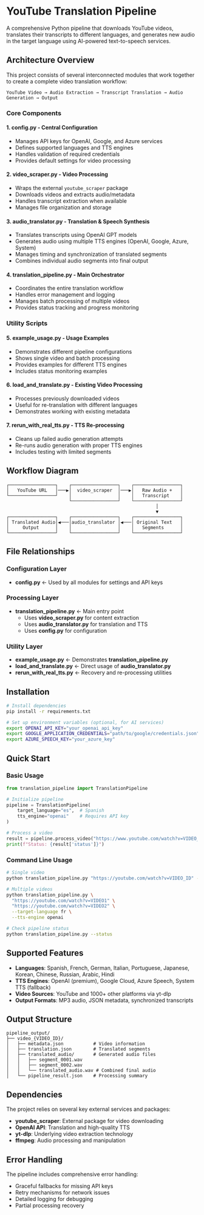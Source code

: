 # YouTube Translation Pipeline

A comprehensive Python pipeline that downloads YouTube videos, translates their transcripts to different languages, and generates new audio in the target language using AI-powered text-to-speech services.

## Architecture Overview

This project consists of several interconnected modules that work together to create a complete video translation workflow:

```
YouTube Video → Audio Extraction → Transcript Translation → Audio Generation → Output
```

### Core Components

#### 1. **config.py** - Central Configuration
- Manages API keys for OpenAI, Google, and Azure services
- Defines supported languages and TTS engines
- Handles validation of required credentials
- Provides default settings for video processing

#### 2. **video_scraper.py** - Video Processing
- Wraps the external `youtube_scraper` package
- Downloads videos and extracts audio/metadata
- Handles transcript extraction when available
- Manages file organization and storage

#### 3. **audio_translator.py** - Translation & Speech Synthesis
- Translates transcripts using OpenAI GPT models
- Generates audio using multiple TTS engines (OpenAI, Google, Azure, System)
- Manages timing and synchronization of translated segments
- Combines individual audio segments into final output

#### 4. **translation_pipeline.py** - Main Orchestrator
- Coordinates the entire translation workflow
- Handles error management and logging
- Manages batch processing of multiple videos
- Provides status tracking and progress monitoring

### Utility Scripts

#### 5. **example_usage.py** - Usage Examples
- Demonstrates different pipeline configurations
- Shows single video and batch processing
- Provides examples for different TTS engines
- Includes status monitoring examples

#### 6. **load_and_translate.py** - Existing Video Processing
- Processes previously downloaded videos
- Useful for re-translation with different languages
- Demonstrates working with existing metadata

#### 7. **rerun_with_real_tts.py** - TTS Re-processing
- Cleans up failed audio generation attempts
- Re-runs audio generation with proper TTS engines
- Includes testing with limited segments

## Workflow Diagram

```
┌─────────────────┐    ┌─────────────────┐    ┌─────────────────┐
│   YouTube URL   │───▶│  video_scraper  │───▶│   Raw Audio +   │
└─────────────────┘    │                 │    │   Transcript    │
                       └─────────────────┘    └─────────────────┘
                                                       │
                                                       ▼
┌─────────────────┐    ┌─────────────────┐    ┌─────────────────┐
│ Translated Audio│◀───│audio_translator │◀───│ Original Text   │
│     Output      │    │                 │    │   Segments      │
└─────────────────┘    └─────────────────┘    └─────────────────┘
```

## File Relationships

### Configuration Layer
- **config.py** ← Used by all modules for settings and API keys

### Processing Layer
- **translation_pipeline.py** ← Main entry point
  - Uses **video_scraper.py** for content extraction
  - Uses **audio_translator.py** for translation and TTS
  - Uses **config.py** for configuration

### Utility Layer
- **example_usage.py** ← Demonstrates **translation_pipeline.py**
- **load_and_translate.py** ← Direct usage of **audio_translator.py**
- **rerun_with_real_tts.py** ← Recovery and re-processing utilities

## Installation

```bash
# Install dependencies
pip install -r requirements.txt

# Set up environment variables (optional, for AI services)
export OPENAI_API_KEY="your_openai_api_key"
export GOOGLE_APPLICATION_CREDENTIALS="path/to/google/credentials.json"
export AZURE_SPEECH_KEY="your_azure_key"
```

## Quick Start

### Basic Usage

```python
from translation_pipeline import TranslationPipeline

# Initialize pipeline
pipeline = TranslationPipeline(
    target_language="es",  # Spanish
    tts_engine="openai"    # Requires API key
)

# Process a video
result = pipeline.process_video("https://www.youtube.com/watch?v=VIDEO_ID")
print(f"Status: {result['status']}")
```

### Command Line Usage

```bash
# Single video
python translation_pipeline.py "https://youtube.com/watch?v=VIDEO_ID" --target-language es

# Multiple videos
python translation_pipeline.py \
  "https://youtube.com/watch?v=VIDEO1" \
  "https://youtube.com/watch?v=VIDEO2" \
  --target-language fr \
  --tts-engine openai

# Check pipeline status
python translation_pipeline.py --status
```

## Supported Features

- **Languages**: Spanish, French, German, Italian, Portuguese, Japanese, Korean, Chinese, Russian, Arabic, Hindi
- **TTS Engines**: OpenAI (premium), Google Cloud, Azure Speech, System TTS (fallback)
- **Video Sources**: YouTube and 1000+ other platforms via yt-dlp
- **Output Formats**: MP3 audio, JSON metadata, synchronized transcripts

## Output Structure

```
pipeline_output/
├── video_{VIDEO_ID}/
│   ├── metadata.json           # Video information
│   ├── translation.json        # Translated segments
│   ├── translated_audio/       # Generated audio files
│   │   ├── segment_0001.wav
│   │   ├── segment_0002.wav
│   │   └── translated_audio.wav # Combined final audio
│   └── pipeline_result.json    # Processing summary
```

## Dependencies

The project relies on several key external services and packages:

- **youtube_scraper**: External package for video downloading
- **OpenAI API**: Translation and high-quality TTS
- **yt-dlp**: Underlying video extraction technology
- **ffmpeg**: Audio processing and manipulation

## Error Handling

The pipeline includes comprehensive error handling:
- Graceful fallbacks for missing API keys
- Retry mechanisms for network issues
- Detailed logging for debugging
- Partial processing recovery